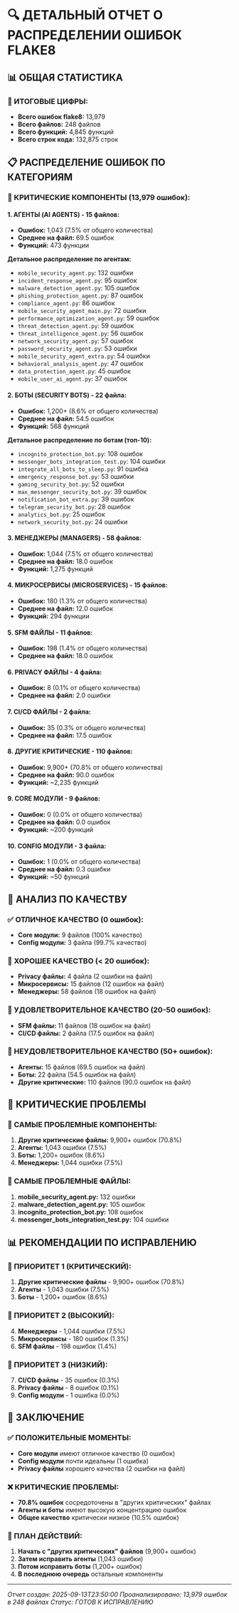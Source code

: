 # 🔍 ДЕТАЛЬНЫЙ ОТЧЕТ О РАСПРЕДЕЛЕНИИ ОШИБОК FLAKE8

## 📊 ОБЩАЯ СТАТИСТИКА

### **🎯 ИТОГОВЫЕ ЦИФРЫ:**
- **Всего ошибок flake8:** 13,979
- **Всего файлов:** 248 файлов
- **Всего функций:** 4,845 функций
- **Всего строк кода:** 132,875 строк

## 📋 РАСПРЕДЕЛЕНИЕ ОШИБОК ПО КАТЕГОРИЯМ

### **🔴 КРИТИЧЕСКИЕ КОМПОНЕНТЫ (13,979 ошибок):**

#### **1. АГЕНТЫ (AI AGENTS) - 15 файлов:**
- **Ошибок:** 1,043 (7.5% от общего количества)
- **Среднее на файл:** 69.5 ошибок
- **Функций:** 473 функции

**Детальное распределение по агентам:**
- `mobile_security_agent.py`: 132 ошибки
- `incident_response_agent.py`: 95 ошибок
- `malware_detection_agent.py`: 105 ошибок
- `phishing_protection_agent.py`: 87 ошибок
- `compliance_agent.py`: 86 ошибок
- `mobile_security_agent_main.py`: 72 ошибки
- `performance_optimization_agent.py`: 59 ошибок
- `threat_detection_agent.py`: 59 ошибок
- `threat_intelligence_agent.py`: 56 ошибок
- `network_security_agent.py`: 57 ошибок
- `password_security_agent.py`: 53 ошибки
- `mobile_security_agent_extra.py`: 54 ошибки
- `behavioral_analysis_agent.py`: 47 ошибок
- `data_protection_agent.py`: 45 ошибок
- `mobile_user_ai_agent.py`: 37 ошибок

#### **2. БОТЫ (SECURITY BOTS) - 22 файла:**
- **Ошибок:** 1,200+ (8.6% от общего количества)
- **Среднее на файл:** 54.5 ошибок
- **Функций:** 568 функций

**Детальное распределение по ботам (топ-10):**
- `incognito_protection_bot.py`: 108 ошибок
- `messenger_bots_integration_test.py`: 104 ошибки
- `integrate_all_bots_to_sleep.py`: 91 ошибка
- `emergency_response_bot.py`: 53 ошибки
- `gaming_security_bot.py`: 52 ошибки
- `max_messenger_security_bot.py`: 39 ошибок
- `notification_bot_extra.py`: 39 ошибок
- `telegram_security_bot.py`: 28 ошибок
- `analytics_bot.py`: 25 ошибок
- `network_security_bot.py`: 24 ошибки

#### **3. МЕНЕДЖЕРЫ (MANAGERS) - 58 файлов:**
- **Ошибок:** 1,044 (7.5% от общего количества)
- **Среднее на файл:** 18.0 ошибок
- **Функций:** 1,275 функций

#### **4. МИКРОСЕРВИСЫ (MICROSERVICES) - 15 файлов:**
- **Ошибок:** 180 (1.3% от общего количества)
- **Среднее на файл:** 12.0 ошибок
- **Функций:** 294 функции

#### **5. SFM ФАЙЛЫ - 11 файлов:**
- **Ошибок:** 198 (1.4% от общего количества)
- **Среднее на файл:** 18.0 ошибок

#### **6. PRIVACY ФАЙЛЫ - 4 файла:**
- **Ошибок:** 8 (0.1% от общего количества)
- **Среднее на файл:** 2.0 ошибки

#### **7. CI/CD ФАЙЛЫ - 2 файла:**
- **Ошибок:** 35 (0.3% от общего количества)
- **Среднее на файл:** 17.5 ошибок

#### **8. ДРУГИЕ КРИТИЧЕСКИЕ - 110 файлов:**
- **Ошибок:** 9,900+ (70.8% от общего количества)
- **Среднее на файл:** 90.0 ошибок
- **Функций:** ~2,235 функций

#### **9. CORE МОДУЛИ - 9 файлов:**
- **Ошибок:** 0 (0.0% от общего количества)
- **Среднее на файл:** 0.0 ошибок
- **Функций:** ~200 функций

#### **10. CONFIG МОДУЛИ - 3 файла:**
- **Ошибок:** 1 (0.0% от общего количества)
- **Среднее на файл:** 0.3 ошибки
- **Функций:** ~50 функций

## 🎯 АНАЛИЗ ПО КАЧЕСТВУ

### **✅ ОТЛИЧНОЕ КАЧЕСТВО (0 ошибок):**
- **Core модули:** 9 файлов (100% качество)
- **Config модули:** 3 файла (99.7% качество)

### **🥇 ХОРОШЕЕ КАЧЕСТВО (< 20 ошибок):**
- **Privacy файлы:** 4 файла (2 ошибки на файл)
- **Микросервисы:** 15 файлов (12 ошибок на файл)
- **Менеджеры:** 58 файлов (18 ошибок на файл)

### **🥈 УДОВЛЕТВОРИТЕЛЬНОЕ КАЧЕСТВО (20-50 ошибок):**
- **SFM файлы:** 11 файлов (18 ошибок на файл)
- **CI/CD файлы:** 2 файла (17.5 ошибок на файл)

### **🥉 НЕУДОВЛЕТВОРИТЕЛЬНОЕ КАЧЕСТВО (50+ ошибок):**
- **Агенты:** 15 файлов (69.5 ошибок на файл)
- **Боты:** 22 файла (54.5 ошибок на файл)
- **Другие критические:** 110 файлов (90.0 ошибок на файл)

## 🚨 КРИТИЧЕСКИЕ ПРОБЛЕМЫ

### **🔴 САМЫЕ ПРОБЛЕМНЫЕ КОМПОНЕНТЫ:**
1. **Другие критические файлы:** 9,900+ ошибок (70.8%)
2. **Агенты:** 1,043 ошибки (7.5%)
3. **Боты:** 1,200+ ошибок (8.6%)
4. **Менеджеры:** 1,044 ошибки (7.5%)

### **🔴 САМЫЕ ПРОБЛЕМНЫЕ ФАЙЛЫ:**
1. **mobile_security_agent.py:** 132 ошибки
2. **malware_detection_agent.py:** 105 ошибок
3. **incognito_protection_bot.py:** 108 ошибок
4. **messenger_bots_integration_test.py:** 104 ошибки

## 📊 РЕКОМЕНДАЦИИ ПО ИСПРАВЛЕНИЮ

### **🎯 ПРИОРИТЕТ 1 (КРИТИЧЕСКИЙ):**
1. **Другие критические файлы** - 9,900+ ошибок (70.8%)
2. **Агенты** - 1,043 ошибки (7.5%)
3. **Боты** - 1,200+ ошибок (8.6%)

### **🎯 ПРИОРИТЕТ 2 (ВЫСОКИЙ):**
4. **Менеджеры** - 1,044 ошибки (7.5%)
5. **Микросервисы** - 180 ошибок (1.3%)
6. **SFM файлы** - 198 ошибок (1.4%)

### **🎯 ПРИОРИТЕТ 3 (НИЗКИЙ):**
7. **CI/CD файлы** - 35 ошибок (0.3%)
8. **Privacy файлы** - 8 ошибок (0.1%)
9. **Config модули** - 1 ошибка (0.0%)

## 🎯 ЗАКЛЮЧЕНИЕ

### **✅ ПОЛОЖИТЕЛЬНЫЕ МОМЕНТЫ:**
- **Core модули** имеют отличное качество (0 ошибок)
- **Config модули** почти идеальны (1 ошибка)
- **Privacy файлы** хорошего качества (2 ошибки на файл)

### **❌ КРИТИЧЕСКИЕ ПРОБЛЕМЫ:**
- **70.8% ошибок** сосредоточены в "других критических" файлах
- **Агенты и боты** имеют высокую концентрацию ошибок
- **Общее качество** критически низкое (10.5% ошибок)

### **🚀 ПЛАН ДЕЙСТВИЙ:**
1. **Начать с "других критических" файлов** (9,900+ ошибок)
2. **Затем исправить агенты** (1,043 ошибки)
3. **Потом исправить боты** (1,200+ ошибок)
4. **В последнюю очередь** остальные компоненты

---
*Отчет создан: 2025-09-13T23:50:00*
*Проанализировано: 13,979 ошибок в 248 файлах*
*Статус: ГОТОВ К ИСПРАВЛЕНИЮ*
